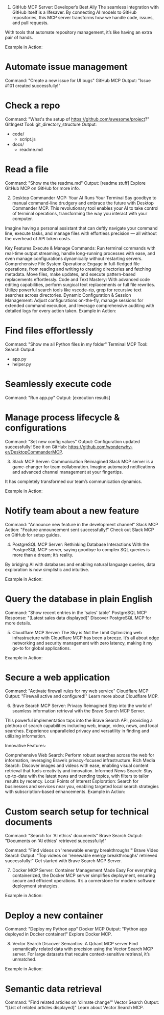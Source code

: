 1. GitHub MCP Server: Developer’s Best Ally
The seamless integration with GitHub itself is a lifesaver. By connecting AI models to GitHub repositories, this MCP server transforms how we handle code, issues, and pull requests.

With tools that automate repository management, it’s like having an extra pair of hands.

Example in Action:

# Automate issue management
Command: "Create a new issue for UI bugs"
GitHub MCP Output: "Issue #101 created successfully!"

# Check a repo
Command: "What's the setup of https://github.com/awesome/project?"
GitIngest Tool: git_directory_structure
Output:
- code/
  - script.js
- docs/
  - readme.md

# Read a file
Command: "Show me the readme.md"
Output: [readme stuff]
Explore GitHub MCP on GitHub for more info.

2. Desktop Commander MCP: Your AI Runs Your Terminal
Say goodbye to manual command-line drudgery and embrace the future with Desktop Commander MCP. This revolutionary tool enables your AI to take control of terminal operations, transforming the way you interact with your computer.

Imagine having a personal assistant that can deftly navigate your command line, execute tasks, and manage files with effortless precision — all without the overhead of API token costs.

Key Features
Execute & Manage Commands: Run terminal commands with real-time output streaming, handle long-running processes with ease, and even manage configurations dynamically without restarting servers.
Comprehensive File System Operations: Engage in full-fledged file operations, from reading and writing to creating directories and fetching metadata. Move files, make updates, and execute pattern-based replacements effortlessly.
Code and Text Mastery: With advanced code editing capabilities, perform surgical text replacements or full file rewrites. Utilize powerful search tools like vscode-rip, grep for recursive text searches across directories.
Dynamic Configuration & Session Management: Adjust configurations on-the-fly, manage sessions for extended command execution, and leverage comprehensive auditing with detailed logs for every action taken.
Example in Action:

# Find files effortlessly
Command: "Show me all Python files in my folder"
Terminal MCP Tool: Search
Output:
- app.py
- helper.py

# Seamlessly execute code
Command: "Run app.py"
Output: [execution results]

# Manage process lifecycle & configurations
Command: "Set new config values"
Output: Configuration updated successfully!
See it on GitHub: https://github.com/wonderwhy-er/DesktopCommanderMCP.

3. Slack MCP Server: Communication Reimagined
Slack MCP server is a game-changer for team collaboration. Imagine automated notifications and advanced channel management at your fingertips.

It has completely transformed our team’s communication dynamics.

Example in Action:

# Notify team about a new feature
Command: "Announce new feature in the development channel"
Slack MCP Action: "Feature announcement sent successfully!"
Check out Slack MCP on GitHub for setup guides.

4. PostgreSQL MCP Server: Rethinking Database Interactions
With the PostgreSQL MCP server, saying goodbye to complex SQL queries is more than a dream; it’s reality.

By bridging AI with databases and enabling natural language queries, data exploration is now simplistic and intuitive.

Example in Action:

# Query the database in plain English
Command: "Show recent entries in the 'sales' table"
PostgreSQL MCP Response: "[Latest sales data displayed]"
Discover PostgreSQL MCP for more details.

5. Cloudflare MCP Server: The Sky is Not the Limit
Optimizing web infrastructure with Cloudflare MCP has been a breeze. It’s all about edge networking and security management with zero latency, making it my go-to for global applications.

Example in Action:

# Secure a web application
Command: "Activate firewall rules for my web service"
Cloudflare MCP Output: "Firewall active and configured!"
Learn more about Cloudflare MCP.

6. Brave Search MCP Server: Privacy Reimagined
Step into the world of seamless information retrieval with the Brave Search MCP Server.

This powerful implementation taps into the Brave Search API, providing a plethora of search capabilities including web, image, video, news, and local searches. Experience unparalleled privacy and versatility in finding and utilizing information.

Innovative Features:

Comprehensive Web Search: Perform robust searches across the web for information, leveraging Brave’s privacy-focused infrastructure.
Rich Media Search: Discover images and videos with ease, enabling visual content retrieval that fuels creativity and innovation.
Informed News Search: Stay up-to-date with the latest news and trending topics, with filters to tailor results by recency.
Local Points of Interest Exploration: Search for businesses and services near you, enabling targeted local search strategies with subscription-based enhancements.
Example in Action:

# Custom search setup for technical documents
Command: "Search for 'AI ethics' documents"
Brave Search Output: "Documents on 'AI ethics' retrieved successfully!"

Command: "Find videos on 'renewable energy breakthroughs'"
Brave Video Search Output: "Top videos on 'renewable energy breakthroughs' retrieved successfully!"
Get started with Brave Search MCP Server.

7. Docker MCP Server: Container Management Made Easy
For everything containerized, the Docker MCP server simplifies deployment, ensuring secure and efficient operations. It’s a cornerstone for modern software deployment strategies.

Example in Action:

# Deploy a new container
Command: "Deploy my Python app"
Docker MCP Output: "Python app deployed in Docker container!"
Explore Docker MCP.

8. Vector Search Discover Semantics: A Qdrant MCP server
Find semantically related data with precision using the Vector Search MCP server. For large datasets that require context-sensitive retrieval, it’s unmatched.

Example in Action:

# Semantic data retrieval
Command: "Find related articles on 'climate change'"
Vector Search Output: "[List of related articles displayed]"
Learn about Vector Search MCP.
